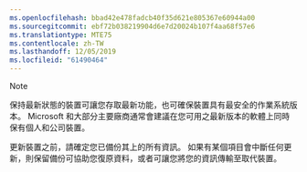 ```yaml
---
ms.openlocfilehash: bbad42e478fadcb40f35d621e805367e60944a00
ms.sourcegitcommit: ebf72b038219904d6e7d20024b107f4aa68f57e6
ms.translationtype: MTE75
ms.contentlocale: zh-TW
ms.lasthandoff: 12/05/2019
ms.locfileid: "61490464"
---
```

  > [!NOTE]
  > 保持最新狀態的裝置可讓您存取最新功能，也可確保裝置具有最安全的作業系統版本。 Microsoft 和大部分主要廠商通常會建議在您可用之最新版本的軟體上同時保有個人和公司裝置。

更新裝置之前，請確定您已備份其上的所有資訊。 如果有某個項目會中斷任何更新，則保留備份可協助您復原資料，或者可讓您將您的資訊傳輸至取代裝置。 

